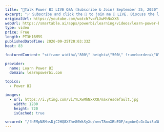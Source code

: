 ```yaml
---
title: "🔴Talk Power BI LIVE Q&A (Subscribe & Join) September 25, 2020"
excerpt: "✅ Subscribe and click the 🔔 to join me 🔴 LIVE. Discuss the latest in Power BI and ask any Power BI question. 👉 To Learn More & Submit Your Questions Go To https://www.LearnPowerBI.com/talk 👉 Join the LearnPowerBI Family to Dial-In Using the 📞 Phone Line: https://www.LearnPowerBI.com/training  Hello,"
originalUrl: https://youtube.com/watch?v=YLXwMhNxXX8
webUrl: https://smartable.ai/apps/powerbi/learning/videos/learn-power-bi-talk-power-bi-live-qa-subscribe-join-september-25-2020/
type: video
price: Free
length: PT3H16M5S
publishedDateTime: 2020-09-25T20:03:33Z
heat: 83

featuredContent: "<iframe width=\"800\" height=\"500\" frameborder=\"0\" src=\"https://www.youtube.com/embed/YLXwMhNxXX8\" allow=\"accelerometer; autoplay; encrypted-media; gyroscope; picture-in-picture\" allowfullscreen></iframe>"

provider:
  name: Learn Power BI
  domain: learnpowerbi.com

topics:
  - Power BI

images:
  - url: https://i.ytimg.com/vi/YLXwMhNxXX8/maxresdefault.jpg
    width: 1280
    height: 720
    isCached: true

secured: "/fhEMpN8MnsDjC2HQ8XZhe80WkSyXu/nvvT8mnXBbEOF/xgmbeQcGcXwi5u3WVOVHpuQ94ydmYaHsfjVPgFexPi7GsHQ+RkMflYT/XPqXrZnPrtpjTYu99kta2DCwvuErNv5W/43thaUqjeapxW7r810yeYsycwua9+gkhLq1BNUkVFIqar00sp5G3DkfLhOPvhug4I7pz6cr8d3uNz+Q2L0CNtTh21KGavwzXwP1rmaQvV0CMTF5W2vhUJqPgDmDscyzhx9p2X2Rs1JtgnGaORovQw882fN3QW7UCa7yeMeNxxCQAUKNuJIwv/ahykXYkGDIDhd1bnVgOkSpWgnOUTMwDt/5yxkAaCF+UCB8i2LPyEfK1+x8mpJIj93TViEOYzTd2LmrDTRBfdPhT+ksdJ72iBZBWgwK9p+Iui196Q=;VDpXVpzDTVNxqH/gtDxq4A=="
---
```


